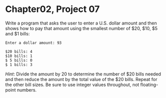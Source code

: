 # Chapter02, Project 07

Write a program that asks the user to enter a U.S. dollar amount and then shows how to pay that amount using the smallest number of $20, $10, $5 and $1 bills:  
```
Enter a dollar amount: 93

$20 bills: 4
$10 bills: 1
$ 5 bills: 0
$ 1 bills: 3 
```
_Hint_: Divide the amount by 20 to determine the number of $20 bills needed 
and then reduce the amount by the total value of the $20 bills. Repeat for 
the other bill sizes. Be sure to use integer values throughout, not 
floating-point numbers.  
